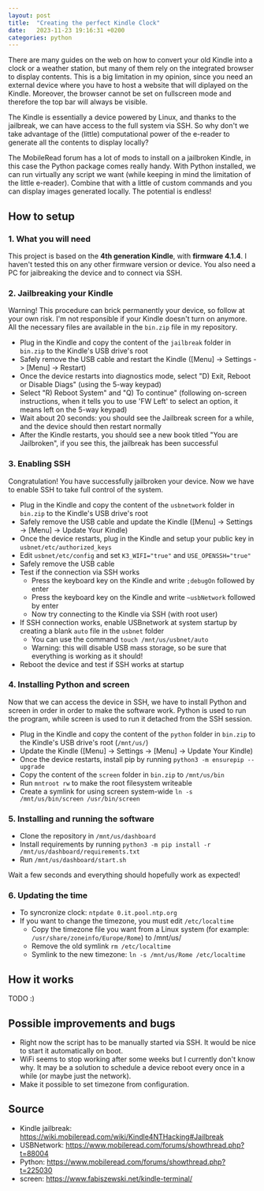```yaml
---
layout: post
title:  "Creating the perfect Kindle Clock"
date:   2023-11-23 19:16:31 +0200
categories: python
---
```


There are many guides on the web on how to convert your old Kindle into a clock or a weather station, but many of them rely on the integrated browser to display contents. This is a big limitation in my opinion, since you need an external device where you have to host a website that will diplayed on the Kindle. Moreover, the browser cannot be set on fullscreen mode and therefore the top bar will always be visible.


The Kindle is essentially a device powered by Linux, and thanks to the jailbreak, we can have access to the full system via SSH. So why don't we take advantage of the (little) computational power of the e-reader to generate all the contents to display locally?

The MobileRead forum has a lot of mods to install on a jailbroken Kindle, in this case the Python package comes really handy. With Python installed, we can run virtually any script we want (while keeping in mind the limitation of the little e-reader). Combine that with a little of custom commands and you can display images generated locally. The potential is endless!

## How to setup
### 1. What you will need
This project is based on the **4th generation Kindle**, with **firmware 4.1.4**. I haven't tested this on any other firmware version or device. You also need a PC for jaibreaking the device and to connect via SSH.

### 2. Jailbreaking your Kindle
Warning! This procedure can brick permanently your device, so follow at your own risk. I'm not responsible if your Kindle doesn't turn on anymore. All the necessary files are available in the `bin.zip` file in my repository.

* Plug in the Kindle and copy the content of the `jailbreak` folder in `bin.zip` to the Kindle's USB drive's root 
* Safely remove the USB cable and restart the Kindle ([Menu] -> Settings -> [Menu] -> Restart)
* Once the device restarts into diagnostics mode, select "D) Exit, Reboot or Disable Diags" (using the 5-way keypad) 
* Select "R) Reboot System" and "Q) To continue" (following on-screen instructions, when it tells you to use 'FW Left' to select an option, it means left on the 5-way keypad) 
* Wait about 20 seconds: you should see the Jailbreak screen for a while, and the device should then restart normally 
* After the Kindle restarts, you should see a new book titled "You are Jailbroken", if you see this, the jailbreak has been successful

### 3. Enabling SSH
Congratulation! You have successfully jailbroken your device. Now we have to enable SSH to take full control of the system.
* Plug in the Kindle and copy the content of the `usbnetwork` folder in `bin.zip` to the Kindle's USB drive's root
* Safely remove the USB cable and update the Kindle ([Menu] -> Settings -> [Menu] -> Update Your Kindle)
* Once the device restarts, plug in the Kindle and setup your public key in `usbnet/etc/authorized_keys`
* Edit `usbnet/etc/config` and set `K3_WIFI="true"` and `USE_OPENSSH="true"`
* Safely remove the USB cable
* Test if the connection via SSH works
    * Press the keyboard key on the Kindle and write `;debugOn` followed by enter
    * Press the keyboard key on the Kindle and write `~usbNetwork` followed by enter
    * Now try connecting to the Kindle via SSH (with root user)
* If SSH connection works, enable USBnetwork at system startup by creating a blank `auto` file in the `usbnet` folder 
    * You can use the command `touch /mnt/us/usbnet/auto`
    * Warning: this will disable USB mass storage, so be sure that everything is working as it should!
* Reboot the device and test if SSH works at startup

### 4. Installing Python and screen
Now that we can access the device in SSH, we have to install Python and screen in order in order to make the software work. Python is used to run the program, while screen is used to run it detached from the SSH session.
* Plug in the Kindle and copy the content of the `python` folder in `bin.zip` to the Kindle's USB drive's root (`/mnt/us/`)
* Update the Kindle ([Menu] -> Settings -> [Menu] -> Update Your Kindle)
* Once the device restarts, install pip by running `python3 -m ensurepip --upgrade`
* Copy the content of the `screen` folder in `bin.zip` to `/mnt/us/bin`
* Run `mntroot rw` to make the root filesystem writeable
* Create a symlink for using screen system-wide `ln -s /mnt/us/bin/screen /usr/bin/screen`

### 5. Installing and running the software
* Clone the repository in `/mnt/us/dashboard`
* Install requirements by running `python3 -m pip install -r /mnt/us/dashboard/requirements.txt`
* Run `/mnt/us/dashboard/start.sh`

Wait a few seconds and everything should hopefully work as expected!

### 6. Updating the time
* To syncronize clock: `ntpdate 0.it.pool.ntp.org`
* If you want to change the timezone, you must edit `/etc/localtime`
    * Copy the timezone file you want from a Linux system (for example: `/usr/share/zoneinfo/Europe/Rome`) to /mnt/us/
    * Remove the old symlink `rm /etc/localtime`
    * Symlink to the new timezone: `ln -s /mnt/us/Rome /etc/localtime`

## How it works
TODO :)

## Possible improvements and bugs
* Right now the script has to be manually started via SSH. It would be nice to start it automatically on boot.
* WiFi seems to stop working after some weeks but I currently don't know why. It may be a solution to schedule a device reboot every once in a while (or maybe just the network).
* Make it possible to set timezone from configuration.

## Source
* Kindle jailbreak: https://wiki.mobileread.com/wiki/Kindle4NTHacking#Jailbreak
* USBNetwork: https://www.mobileread.com/forums/showthread.php?t=88004
* Python: https://www.mobileread.com/forums/showthread.php?t=225030
* screen: https://www.fabiszewski.net/kindle-terminal/
